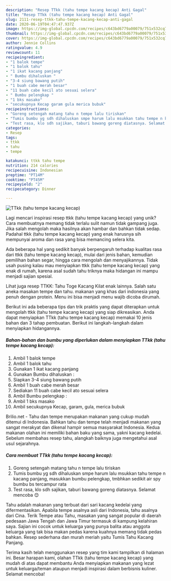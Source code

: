 ```yaml
---
description: "Resep TTkk (tahu tempe kacang kecap) Anti Gagal"
title: "Resep TTkk (tahu tempe kacang kecap) Anti Gagal"
slug: 2111-resep-ttkk-tahu-tempe-kacang-kecap-anti-gagal
date: 2020-06-19T04:47:47.937Z
image: https://img-global.cpcdn.com/recipes/c643bd6779a00079/751x532cq70/ttkk-tahu-tempe-kacang-kecap-foto-resep-utama.jpg
thumbnail: https://img-global.cpcdn.com/recipes/c643bd6779a00079/751x532cq70/ttkk-tahu-tempe-kacang-kecap-foto-resep-utama.jpg
cover: https://img-global.cpcdn.com/recipes/c643bd6779a00079/751x532cq70/ttkk-tahu-tempe-kacang-kecap-foto-resep-utama.jpg
author: Jennie Collins
ratingvalue: 4.9
reviewcount: 11
recipeingredient:
- "1 balok tempe"
- "1 balok tahu"
- "1 ikat kacang panjang"
- " Bumbu dihaluskan "
- "3-4 siung bawang putih"
- "1 buah cabe merah besar"
- "11 buah cabe kecil ato sesuai selera"
- " Bumbu pelengkap "
- "1 bks masako"
- "secukupnya Kecap garam gula merica bubuk"
recipeinstructions:
- "Goreng setengah matang tahu n tempe lalu tiriskan"
- "Tumis bumbu yg sdh dihaluskan smpe harum lalu msukkan tahu tempe n kacang panjang, masukkan bumbu pelengkap, tmbhkan sedikit air spy bumbu bs tercampur rata"
- "Test rasa, klo sdh sajikan, taburi bawang goreng diatasnya. Selamat mencoba 😊"
categories:
- Resep
tags:
- ttkk
- tahu
- tempe

katakunci: ttkk tahu tempe 
nutrition: 214 calories
recipecuisine: Indonesian
preptime: "PT14M"
cooktime: "PT45M"
recipeyield: "2"
recipecategory: Dinner

---
```



![TTkk (tahu tempe kacang kecap)](https://img-global.cpcdn.com/recipes/c643bd6779a00079/751x532cq70/ttkk-tahu-tempe-kacang-kecap-foto-resep-utama.jpg)

Lagi mencari inspirasi resep ttkk (tahu tempe kacang kecap) yang unik? Cara membuatnya memang tidak terlalu sulit namun tidak gampang juga. Jika salah mengolah maka hasilnya akan hambar dan bahkan tidak sedap. Padahal ttkk (tahu tempe kacang kecap) yang enak harusnya sih mempunyai aroma dan rasa yang bisa memancing selera kita.

Ada beberapa hal yang sedikit banyak berpengaruh terhadap kualitas rasa dari ttkk (tahu tempe kacang kecap), mulai dari jenis bahan, kemudian pemilihan bahan segar, hingga cara mengolah dan menyajikannya. Tidak usah pusing kalau mau menyiapkan ttkk (tahu tempe kacang kecap) yang enak di rumah, karena asal sudah tahu triknya maka hidangan ini mampu menjadi sajian spesial.

Lihat juga resep TTKK: Tahu Toge Kacang Kilat enak lainnya. Salah satu aneka masakan tempe dan tahu. makanan yang khas dari indonesia yang penuh dengan protein. Menu ini bisa menjadi menu wajib dicoba dirumah.


Berikut ini ada beberapa tips dan trik praktis yang dapat diterapkan untuk mengolah ttkk (tahu tempe kacang kecap) yang siap dikreasikan. Anda dapat menyiapkan TTkk (tahu tempe kacang kecap) memakai 10 jenis bahan dan 3 tahap pembuatan. Berikut ini langkah-langkah dalam menyiapkan hidangannya.

<!--inarticleads1-->

##### Bahan-bahan dan bumbu yang diperlukan dalam menyiapkan TTkk (tahu tempe kacang kecap):

1. Ambil 1 balok tempe
1. Ambil 1 balok tahu
1. Gunakan 1 ikat kacang panjang
1. Gunakan  Bumbu dihaluskan :
1. Siapkan 3-4 siung bawang putih
1. Ambil 1 buah cabe merah besar
1. Sediakan 11 buah cabe kecil ato sesuai selera
1. Ambil  Bumbu pelengkap :
1. Ambil 1 bks masako
1. Ambil secukupnya Kecap, garam, gula, merica bubuk


Brilio.net - Tahu dan tempe merupakan makanan yang cukup mudah ditemui di Indonesia. Bahkan tahu dan tempe telah menjadi makanan yang sangat merakyat dan dikenal hampir semua masyarakat Indonesia. Kedua makanan olahan ini memiliki bahan baku yang sama, yakni kacang kedelai. Sebelum membahas resep tahu, alangkah baiknya juga mengetahui asal usul sejarahnya. 

<!--inarticleads2-->

##### Cara membuat TTkk (tahu tempe kacang kecap):

1. Goreng setengah matang tahu n tempe lalu tiriskan
1. Tumis bumbu yg sdh dihaluskan smpe harum lalu msukkan tahu tempe n kacang panjang, masukkan bumbu pelengkap, tmbhkan sedikit air spy bumbu bs tercampur rata
1. Test rasa, klo sdh sajikan, taburi bawang goreng diatasnya. Selamat mencoba 😊


Tahu adalah makanan yang terbuat dari sari kacang kedelai yang difermentasikan. Apabila tempe asalnya asli dari Indonesia, tahu asalnya dari Cina. Terik Tempe atau Tahu, masakan yang sangat popular di daerah pedesaan Jawa Tengah dan Jawa Timur termasuk di kampung kelahiran saya. Sajian ini cocok untuk keluarga yang punya balita atau anggota keluarga yang tak bisa makan pedas karena kuahnya memang tidak pedas bahkan. Resep sederhana dan murah meriah yaitu Tumis Tahu Kacang Panjang. 

Terima kasih telah menggunakan resep yang tim kami tampilkan di halaman ini. Besar harapan kami, olahan TTkk (tahu tempe kacang kecap) yang mudah di atas dapat membantu Anda menyiapkan makanan yang lezat untuk keluarga/teman ataupun menjadi inspirasi dalam berbisnis kuliner. Selamat mencoba!
